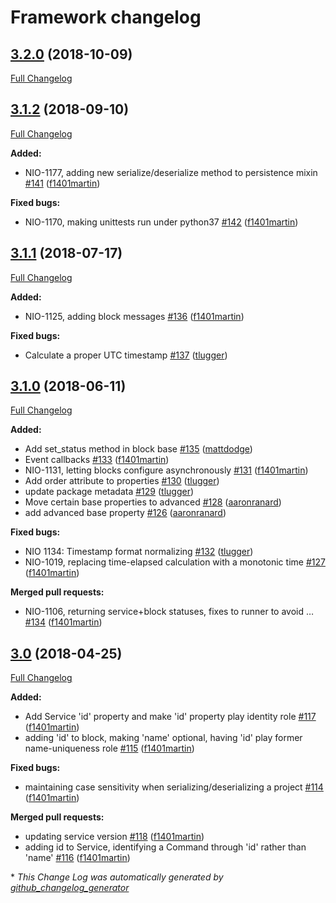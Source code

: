 # Framework changelog

## [3.2.0](https://github.com/niolabs/nio/tree/3.2.0) (2018-10-09)
[Full Changelog](https://github.com/niolabs/nio/compare/3.1.2...3.2.0)

## [3.1.2](https://github.com/niolabs/nio/tree/3.1.2) (2018-09-10)
[Full Changelog](https://github.com/niolabs/nio/compare/3.1.1...3.1.2)

**Added:**

- NIO-1177, adding new serialize/deserialize method to persistence mixin [\#141](https://github.com/niolabs/nio/pull/141) ([f1401martin](https://github.com/f1401martin))

**Fixed bugs:**

- NIO-1170, making unittests run under python37 [\#142](https://github.com/niolabs/nio/pull/142) ([f1401martin](https://github.com/f1401martin))

## [3.1.1](https://github.com/niolabs/nio/tree/3.1.1) (2018-07-17)
[Full Changelog](https://github.com/niolabs/nio/compare/3.1.0...3.1.1)

**Added:**

- NIO-1125, adding block messages [\#136](https://github.com/niolabs/nio/pull/136) ([f1401martin](https://github.com/f1401martin))

**Fixed bugs:**

- Calculate a proper UTC timestamp [\#137](https://github.com/niolabs/nio/pull/137) ([tlugger](https://github.com/tlugger))

## [3.1.0](https://github.com/niolabs/nio/tree/3.1.0) (2018-06-11)
[Full Changelog](https://github.com/niolabs/nio/compare/3.0...3.1.0)

**Added:**

- Add set\_status method in block base [\#135](https://github.com/niolabs/nio/pull/135) ([mattdodge](https://github.com/mattdodge))
- Event callbacks [\#133](https://github.com/niolabs/nio/pull/133) ([f1401martin](https://github.com/f1401martin))
- NIO-1131, letting blocks configure asynchronously [\#131](https://github.com/niolabs/nio/pull/131) ([f1401martin](https://github.com/f1401martin))
- Add order attribute to properties [\#130](https://github.com/niolabs/nio/pull/130) ([tlugger](https://github.com/tlugger))
- update package metadata [\#129](https://github.com/niolabs/nio/pull/129) ([tlugger](https://github.com/tlugger))
- Move certain base properties to advanced [\#128](https://github.com/niolabs/nio/pull/128) ([aaronranard](https://github.com/aaronranard))
- add advanced base property [\#126](https://github.com/niolabs/nio/pull/126) ([aaronranard](https://github.com/aaronranard))

**Fixed bugs:**

- NIO 1134: Timestamp format normalizing [\#132](https://github.com/niolabs/nio/pull/132) ([tlugger](https://github.com/tlugger))
- NIO-1019, replacing time-elapsed calculation with a monotonic time [\#127](https://github.com/niolabs/nio/pull/127) ([f1401martin](https://github.com/f1401martin))

**Merged pull requests:**

- NIO-1106, returning service+block statuses, fixes to runner to avoid … [\#134](https://github.com/niolabs/nio/pull/134) ([f1401martin](https://github.com/f1401martin))

## [3.0](https://github.com/niolabs/nio/tree/3.0) (2018-04-25)
[Full Changelog](https://github.com/niolabs/nio/compare/2.3.3...3.0)

**Added:**

- Add Service 'id' property and make 'id' property play identity role [\#117](https://github.com/niolabs/nio/pull/117) ([f1401martin](https://github.com/f1401martin))
- adding 'id' to block, making 'name' optional, having 'id' play former name-uniqueness role [\#115](https://github.com/niolabs/nio/pull/115) ([f1401martin](https://github.com/f1401martin))

**Fixed bugs:**

- maintaining case sensitivity when serializing/deserializing a project [\#114](https://github.com/niolabs/nio/pull/114) ([f1401martin](https://github.com/f1401martin))

**Merged pull requests:**

- updating service version [\#118](https://github.com/niolabs/nio/pull/118) ([f1401martin](https://github.com/f1401martin))
- adding id to Service, identifying a Command through 'id' rather than 'name' [\#116](https://github.com/niolabs/nio/pull/116) ([f1401martin](https://github.com/f1401martin))



\* *This Change Log was automatically generated by [github_changelog_generator](https://github.com/skywinder/Github-Changelog-Generator)*